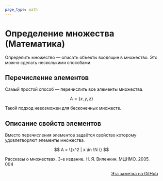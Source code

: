 ```yaml
---
page_type: math
---
```


# Определение множества (Математика)

Определить множество — описать объекты входящие в множество. Это можно сделать несколькими способами.

## Перечисление элементов

Самый простой способ — перечислить все элементы множества.

$$
A = \{x, y, z\}
$$

Такой подход невозможен для бесконечных множеств.

## Описание свойств элементов

Вместо перечисления элементов задаётся свойство которому удовлетворяют элементы множества.

$$
A = \{x^2 | x \in \N \}
$$

Рассказы о множествах. 3-е издание. Н. Я. Виленкин. МЦНМО. 2005. 004



<p v-pre style="text-align: right">
  <a href="https://github.com/Kverde/algorithms/blob/main/source/20221031234358.md">
  Эта заметка на GitHub
  </a>
</p>
